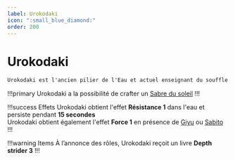 ```yaml
---
label: Urokodaki
icon: ":small_blue_diamond:"
order: 200
---
```


# Urokodaki

```txt
Urokodaki est l'ancien pilier de l'Eau et actuel enseignant du souffle de l'eau
```

!!!primary
Urokodaki a la possibilité de crafter un [Sabre du soleil](/demonslayer-uhc/divers/sabre)
!!!

!!!success Effets
Urokodaki obtient l'effet **Résistance 1** dans l'eau et persiste pendant **15 secondes** <br>
Urokodaki obtient également l'effet **Force 1** en présence de [Giyu](./giyu) ou [Sabito](./sabito)
!!!

!!!warning Items
À l’annonce des rôles, Urokodaki reçoit un livre **Depth strider 3**
!!!


